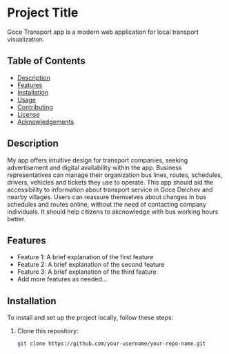 # Project Title

Goce Transport app is a modern web application for local transport visualization.

## Table of Contents

- [Description](#description)
- [Features](#features)
- [Installation](#installation)
- [Usage](#usage)
- [Contributing](#contributing)
- [License](#license)
- [Acknowledgements](#acknowledgements)

## Description

My app offers intuitive design for transport companies, seeking advertisement and digital availability within the app. Business representatives can manage their organization bus lines, routes, schedules, drivers, vehicles and tickets they use to operate. This app should aid the accessibility to information about transport service in Goce Delchev and nearby villages. Users can reassure themselves about changes in bus schedules and routes online, without the need of contacting company individuals. It should help citizens to akcnowledge with bus working hours better.
## Features

- Feature 1: A brief explanation of the first feature
- Feature 2: A brief explanation of the second feature
- Feature 3: A brief explanation of the third feature
- Add more features as needed...

## Installation

To install and set up the project locally, follow these steps:

1. Clone this repository:
   ```bash
   git clone https://github.com/your-username/your-repo-name.git
